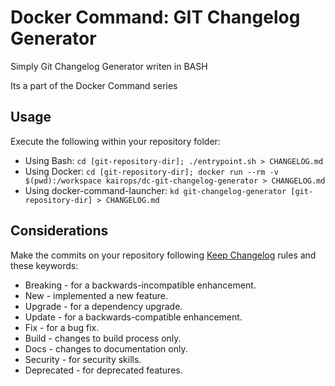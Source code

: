 # Docker Command: GIT Changelog Generator

Simply Git Changelog Generator writen in BASH

Its a part of the Docker Command series

## Usage

Execute the following within your repository folder:

- Using Bash: `cd [git-repository-dir]; ./entrypoint.sh > CHANGELOG.md`
- Using Docker: `cd [git-repository-dir]; docker run --rm -v $(pwd):/workspace kairops/dc-git-changelog-generator > CHANGELOG.md`
- Using docker-command-launcher: `kd git-changelog-generator [git-repository-dir] > CHANGELOG.md`

## Considerations

Make the commits on your repository following [Keep Changelog](https://keepachangelog.com/en/1.0.0/) rules and these keywords:

- Breaking - for a backwards-incompatible enhancement.
- New - implemented a new feature.
- Upgrade - for a dependency upgrade.
- Update - for a backwards-compatible enhancement.
- Fix - for a bug fix.
- Build - changes to build process only.
- Docs - changes to documentation only.
- Security - for security skills.
- Deprecated - for deprecated features.
